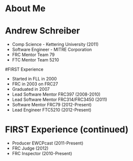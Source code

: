 <!SLIDE>
# About Me

<!SLIDE small bullets incremental>
# Andrew Schreiber
* Comp Science - Kettering University (2011)
* Software Engineer - MITRE Corporation
* FRC Mentor Team 79
* FTC Mentor Team 5210

<!SLIDE smaller bullets incremental>
#FIRST Experience
* Started in FLL in 2000
* FRC in 2003 on FRC27
* Graduated in 2007
* Lead Software Mentor FRC397 (2008-2010)
* Lead Software Mentor FRC314/FRC3450 (2011)
* Software Mentor FRC79 (2012-Present)
* Lead Engineer FTC5210 (2012-Present)

<!SLIDE small bullets incremental>
# FIRST Experience (continued)
* Producer EWCPcast (2011-Present)
* FRC Judge (2012)
* FRC Inspector (2010-Present)
